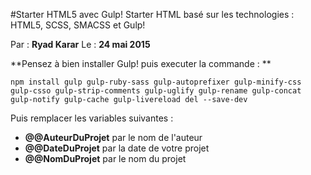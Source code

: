 #Starter HTML5 avec Gulp!
Starter HTML basé sur les technologies : HTML5, SCSS, SMACSS et Gulp!

Par : **Ryad Karar**
Le : **24 mai 2015**

**Pensez à bien installer Gulp! puis executer la commande :  **

`npm install gulp gulp-ruby-sass gulp-autoprefixer gulp-minify-css gulp-csso gulp-strip-comments gulp-uglify gulp-rename gulp-concat gulp-notify gulp-cache gulp-livereload del --save-dev`

Puis remplacer les variables suivantes :

- **@@AuteurDuProjet** par le nom de l'auteur
- **@@DateDuProjet**  par la date de votre projet
- **@@NomDuProjet**  par le nom du projet